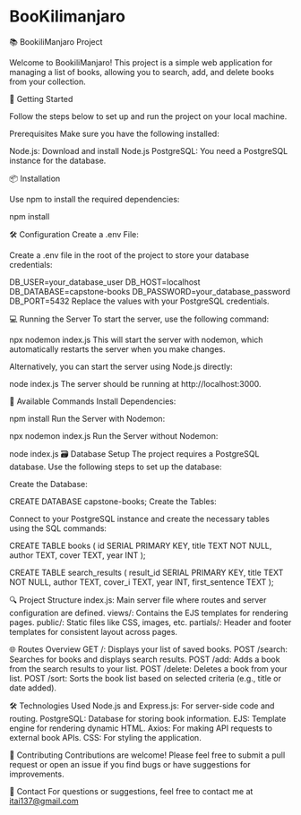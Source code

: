 # BooKilimanjaro

📚 BookiliManjaro Project

Welcome to BookiliManjaro! This project is a simple web application for managing a list of books, allowing you to search, add, and delete books from your collection.

🚀 Getting Started

Follow the steps below to set up and run the project on your local machine.

Prerequisites
Make sure you have the following installed:

Node.js: Download and install Node.js
PostgreSQL: You need a PostgreSQL instance for the database.

📦 Installation

Use npm to install the required dependencies:


npm install

🛠️ Configuration
Create a .env File:

Create a .env file in the root of the project to store your database credentials:


DB_USER=your_database_user
DB_HOST=localhost
DB_DATABASE=capstone-books
DB_PASSWORD=your_database_password
DB_PORT=5432
Replace the values with your PostgreSQL credentials.

💻 Running the Server
To start the server, use the following command:


npx nodemon index.js
This will start the server with nodemon, which automatically restarts the server when you make changes.

Alternatively, you can start the server using Node.js directly:


node index.js
The server should be running at http://localhost:3000.

🔧 Available Commands
Install Dependencies:


npm install
Run the Server with Nodemon:


npx nodemon index.js
Run the Server without Nodemon:


node index.js
🗃️ Database Setup
The project requires a PostgreSQL database. Use the following steps to set up the database:

Create the Database:


CREATE DATABASE capstone-books;
Create the Tables:

Connect to your PostgreSQL instance and create the necessary tables using the SQL commands:


CREATE TABLE books (
    id SERIAL PRIMARY KEY,
    title TEXT NOT NULL,
    author TEXT,
    cover TEXT,
    year INT
);

CREATE TABLE search_results (
    result_id SERIAL PRIMARY KEY,
    title TEXT NOT NULL,
    author TEXT,
    cover_i TEXT,
    year INT,
    first_sentence TEXT
);

🔍 Project Structure
index.js: Main server file where routes and server configuration are defined.
views/: Contains the EJS templates for rendering pages.
public/: Static files like CSS, images, etc.
partials/: Header and footer templates for consistent layout across pages.

🌐 Routes Overview
GET /: Displays your list of saved books.
POST /search: Searches for books and displays search results.
POST /add: Adds a book from the search results to your list.
POST /delete: Deletes a book from your list.
POST /sort: Sorts the book list based on selected criteria (e.g., title or date added).

🛠️ Technologies Used
Node.js and Express.js: For server-side code and routing.
PostgreSQL: Database for storing book information.
EJS: Template engine for rendering dynamic HTML.
Axios: For making API requests to external book APIs.
CSS: For styling the application.

🤝 Contributing
Contributions are welcome! Please feel free to submit a pull request or open an issue if you find bugs or have suggestions for improvements.



💬 Contact
For questions or suggestions, feel free to contact me at itai137@gmail.com